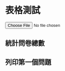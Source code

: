 # 表格測試

<script src="https://unpkg.com/xlsx/dist/xlsx.full.min.js"></script>
<script src="LoadXLSX.js"></script>
<script src="ParseXLSX.js"></script>
<script src="ParseTranslate.js"></script>
<script src="ParseTable.js"></script>
<script src="HistogramData.js"></script>

<div id="upload-file">
  <input type="file" id="input-file" accept=".xlsx" />
</div>

<script>

// Declare parsedData in the global scope
var parsedData;

// Get the input element
var inputFile = document.getElementById('input-file');

// Add an event listener for when a file is selected
inputFile.addEventListener('change', function(event) {
  // Get the selected file
  var file = event.target.files[0];

  // Create a new FileReader
  var reader = new FileReader();

  // Define what happens when the file is read
  reader.onload = function(event) {
    // Parse the file data into an XLSX workbook
    var data = new Uint8Array(event.target.result);
    var workbook = XLSX.read(data, {type: 'array'});

    // Now you can use the workbook as you did before
    // Parse the XLSX file
    parsedData = ParseXLSX(workbook);

    // Parse the 'Translate' page
    var translateMapping = ParseTranslate(parsedData['Translate']);

    // Parse the other pages
    for(var language in parsedData) {
      if(language !== 'Translate') {
          parsedData[language] = ParseTable(parsedData[language], translateMapping, language);
      }
    }

    // Calculate and display the total number of replies
    var totalReplies = 0;
    for(var language in parsedData) {
      if(language !== 'Translate') {
        totalReplies += parsedData[language].length;
      }
    }
    document.getElementById('total-replies').innerText = "Total Replies: " + totalReplies;

    // Get the first question
    var firstQuestion = parsedData['en'][0];

    // Print the question title
    document.getElementById('first-question').innerText = "First Question: " + firstQuestion['Question'];

    // If the question type is 'Checkbox', draw a histogram
    if(firstQuestion['type'] === 'Checkbox') {
      // Assume the answers are in a column named 'Answer'
      var answers = firstQuestion['Answer'];

      // Generate the data for the histogram
      var histogramData = generateHistogramData(answers);

      // Draw the histogram
      drawHistogram('first-question', histogramData);
    }
  };

  // Read the file as an array buffer
  reader.readAsArrayBuffer(file);
});
</script>

## 統計問卷總數

<div id="total-replies">
<!-- The total replies will be displayed here -->
</div>

## 列印第一個問題

<div id="first-question">
<script src="https://cdnjs.cloudflare.com/ajax/libs/Chart.js/2.9.4/Chart.min.js"></script>
<!-- The first question and histogram will be displayed here -->
</div>

